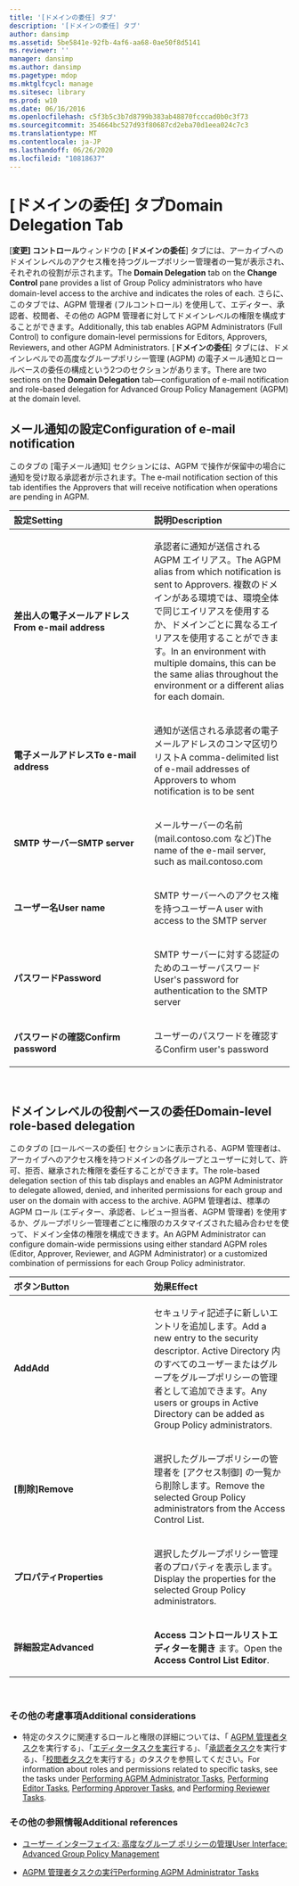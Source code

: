 ```yaml
---
title: '[ドメインの委任] タブ'
description: '[ドメインの委任] タブ'
author: dansimp
ms.assetid: 5be5841e-92fb-4af6-aa68-0ae50f8d5141
ms.reviewer: ''
manager: dansimp
ms.author: dansimp
ms.pagetype: mdop
ms.mktglfcycl: manage
ms.sitesec: library
ms.prod: w10
ms.date: 06/16/2016
ms.openlocfilehash: c5f3b5c3b7d8799b383ab48870fcccad0b0c3f73
ms.sourcegitcommit: 354664bc527d93f80687cd2eba70d1eea024c7c3
ms.translationtype: MT
ms.contentlocale: ja-JP
ms.lasthandoff: 06/26/2020
ms.locfileid: "10818637"
---
```

# <span data-ttu-id="2367b-103">[ドメインの委任] タブ</span><span class="sxs-lookup"><span data-stu-id="2367b-103">Domain Delegation Tab</span></span>


<span data-ttu-id="2367b-104">[**変更] コントロール**ウィンドウの [**ドメインの委任**] タブには、アーカイブへのドメインレベルのアクセス権を持つグループポリシー管理者の一覧が表示され、それぞれの役割が示されます。</span><span class="sxs-lookup"><span data-stu-id="2367b-104">The **Domain Delegation** tab on the **Change Control** pane provides a list of Group Policy administrators who have domain-level access to the archive and indicates the roles of each.</span></span> <span data-ttu-id="2367b-105">さらに、このタブでは、AGPM 管理者 (フルコントロール) を使用して、エディター、承認者、校閲者、その他の AGPM 管理者に対してドメインレベルの権限を構成することができます。</span><span class="sxs-lookup"><span data-stu-id="2367b-105">Additionally, this tab enables AGPM Administrators (Full Control) to configure domain-level permissions for Editors, Approvers, Reviewers, and other AGPM Administrators.</span></span> <span data-ttu-id="2367b-106">[**ドメインの委任**] タブには、ドメインレベルでの高度なグループポリシー管理 (AGPM) の電子メール通知とロールベースの委任の構成という2つのセクションがあります。</span><span class="sxs-lookup"><span data-stu-id="2367b-106">There are two sections on the **Domain Delegation** tab—configuration of e-mail notification and role-based delegation for Advanced Group Policy Management (AGPM) at the domain level.</span></span>

## <span data-ttu-id="2367b-107">メール通知の設定</span><span class="sxs-lookup"><span data-stu-id="2367b-107">Configuration of e-mail notification</span></span>


<span data-ttu-id="2367b-108">このタブの [電子メール通知] セクションには、AGPM で操作が保留中の場合に通知を受け取る承認者が示されます。</span><span class="sxs-lookup"><span data-stu-id="2367b-108">The e-mail notification section of this tab identifies the Approvers that will receive notification when operations are pending in AGPM.</span></span>

<table>
<colgroup>
<col width="50%" />
<col width="50%" />
</colgroup>
<thead>
<tr class="header">
<th align="left"><span data-ttu-id="2367b-109">設定</span><span class="sxs-lookup"><span data-stu-id="2367b-109">Setting</span></span></th>
<th align="left"><span data-ttu-id="2367b-110">説明</span><span class="sxs-lookup"><span data-stu-id="2367b-110">Description</span></span></th>
</tr>
</thead>
<tbody>
<tr class="odd">
<td align="left"><p><strong><span data-ttu-id="2367b-111">差出人の電子メールアドレス</span><span class="sxs-lookup"><span data-stu-id="2367b-111">From e-mail address</span></span></strong></p></td>
<td align="left"><p><span data-ttu-id="2367b-112">承認者に通知が送信される AGPM エイリアス。</span><span class="sxs-lookup"><span data-stu-id="2367b-112">The AGPM alias from which notification is sent to Approvers.</span></span> <span data-ttu-id="2367b-113">複数のドメインがある環境では、環境全体で同じエイリアスを使用するか、ドメインごとに異なるエイリアスを使用することができます。</span><span class="sxs-lookup"><span data-stu-id="2367b-113">In an environment with multiple domains, this can be the same alias throughout the environment or a different alias for each domain.</span></span></p></td>
</tr>
<tr class="even">
<td align="left"><p><strong><span data-ttu-id="2367b-114">電子メールアドレス</span><span class="sxs-lookup"><span data-stu-id="2367b-114">To e-mail address</span></span></strong></p></td>
<td align="left"><p><span data-ttu-id="2367b-115">通知が送信される承認者の電子メールアドレスのコンマ区切りリスト</span><span class="sxs-lookup"><span data-stu-id="2367b-115">A comma-delimited list of e-mail addresses of Approvers to whom notification is to be sent</span></span></p></td>
</tr>
<tr class="odd">
<td align="left"><p><strong><span data-ttu-id="2367b-116">SMTP サーバー</span><span class="sxs-lookup"><span data-stu-id="2367b-116">SMTP server</span></span></strong></p></td>
<td align="left"><p><span data-ttu-id="2367b-117">メールサーバーの名前 (mail.contoso.com など)</span><span class="sxs-lookup"><span data-stu-id="2367b-117">The name of the e-mail server, such as mail.contoso.com</span></span></p></td>
</tr>
<tr class="even">
<td align="left"><p><strong><span data-ttu-id="2367b-118">ユーザー名</span><span class="sxs-lookup"><span data-stu-id="2367b-118">User name</span></span></strong></p></td>
<td align="left"><p><span data-ttu-id="2367b-119">SMTP サーバーへのアクセス権を持つユーザー</span><span class="sxs-lookup"><span data-stu-id="2367b-119">A user with access to the SMTP server</span></span></p></td>
</tr>
<tr class="odd">
<td align="left"><p><strong><span data-ttu-id="2367b-120">パスワード</span><span class="sxs-lookup"><span data-stu-id="2367b-120">Password</span></span></strong></p></td>
<td align="left"><p><span data-ttu-id="2367b-121">SMTP サーバーに対する認証のためのユーザーパスワード</span><span class="sxs-lookup"><span data-stu-id="2367b-121">User's password for authentication to the SMTP server</span></span></p></td>
</tr>
<tr class="even">
<td align="left"><p><strong><span data-ttu-id="2367b-122">パスワードの確認</span><span class="sxs-lookup"><span data-stu-id="2367b-122">Confirm password</span></span></strong></p></td>
<td align="left"><p><span data-ttu-id="2367b-123">ユーザーのパスワードを確認する</span><span class="sxs-lookup"><span data-stu-id="2367b-123">Confirm user's password</span></span></p></td>
</tr>
</tbody>
</table>

 

## <span data-ttu-id="2367b-124">ドメインレベルの役割ベースの委任</span><span class="sxs-lookup"><span data-stu-id="2367b-124">Domain-level role-based delegation</span></span>


<span data-ttu-id="2367b-125">このタブの [ロールベースの委任] セクションに表示される、AGPM 管理者は、アーカイブへのアクセス権を持つドメインの各グループとユーザーに対して、許可、拒否、継承された権限を委任することができます。</span><span class="sxs-lookup"><span data-stu-id="2367b-125">The role-based delegation section of this tab displays and enables an AGPM Administrator to delegate allowed, denied, and inherited permissions for each group and user on the domain with access to the archive.</span></span> <span data-ttu-id="2367b-126">AGPM 管理者は、標準の AGPM ロール (エディター、承認者、レビュー担当者、AGPM 管理者) を使用するか、グループポリシー管理者ごとに権限のカスタマイズされた組み合わせを使って、ドメイン全体の権限を構成できます。</span><span class="sxs-lookup"><span data-stu-id="2367b-126">An AGPM Administrator can configure domain-wide permissions using either standard AGPM roles (Editor, Approver, Reviewer, and AGPM Administrator) or a customized combination of permissions for each Group Policy administrator.</span></span>

<table>
<colgroup>
<col width="50%" />
<col width="50%" />
</colgroup>
<thead>
<tr class="header">
<th align="left"><span data-ttu-id="2367b-127">ボタン</span><span class="sxs-lookup"><span data-stu-id="2367b-127">Button</span></span></th>
<th align="left"><span data-ttu-id="2367b-128">効果</span><span class="sxs-lookup"><span data-stu-id="2367b-128">Effect</span></span></th>
</tr>
</thead>
<tbody>
<tr class="odd">
<td align="left"><p><strong><span data-ttu-id="2367b-129">Add</span><span class="sxs-lookup"><span data-stu-id="2367b-129">Add</span></span></strong></p></td>
<td align="left"><p><span data-ttu-id="2367b-130">セキュリティ記述子に新しいエントリを追加します。</span><span class="sxs-lookup"><span data-stu-id="2367b-130">Add a new entry to the security descriptor.</span></span> <span data-ttu-id="2367b-131">Active Directory 内のすべてのユーザーまたはグループをグループポリシーの管理者として追加できます。</span><span class="sxs-lookup"><span data-stu-id="2367b-131">Any users or groups in Active Directory can be added as Group Policy administrators.</span></span></p></td>
</tr>
<tr class="even">
<td align="left"><p><strong><span data-ttu-id="2367b-132">[削除]</span><span class="sxs-lookup"><span data-stu-id="2367b-132">Remove</span></span></strong></p></td>
<td align="left"><p><span data-ttu-id="2367b-133">選択したグループポリシーの管理者を [アクセス制御] の一覧から削除します。</span><span class="sxs-lookup"><span data-stu-id="2367b-133">Remove the selected Group Policy administrators from the Access Control List.</span></span></p></td>
</tr>
<tr class="odd">
<td align="left"><p><strong><span data-ttu-id="2367b-134">プロパティ</span><span class="sxs-lookup"><span data-stu-id="2367b-134">Properties</span></span></strong></p></td>
<td align="left"><p><span data-ttu-id="2367b-135">選択したグループポリシー管理者のプロパティを表示します。</span><span class="sxs-lookup"><span data-stu-id="2367b-135">Display the properties for the selected Group Policy administrators.</span></span></p></td>
</tr>
<tr class="even">
<td align="left"><p><strong><span data-ttu-id="2367b-136">詳細設定</span><span class="sxs-lookup"><span data-stu-id="2367b-136">Advanced</span></span></strong></p></td>
<td align="left"><p><span data-ttu-id="2367b-137"><strong>Access コントロールリストエディターを開き </strong> ます。</span><span class="sxs-lookup"><span data-stu-id="2367b-137">Open the <strong>Access Control List Editor</strong>.</span></span></p></td>
</tr>
</tbody>
</table>

 

### <span data-ttu-id="2367b-138">その他の考慮事項</span><span class="sxs-lookup"><span data-stu-id="2367b-138">Additional considerations</span></span>

-   <span data-ttu-id="2367b-139">特定のタスクに関連するロールと権限の詳細については、「 [AGPM 管理者タスク](performing-agpm-administrator-tasks-agpm40.md)を実行する」、「[エディタータスクを実行](performing-editor-tasks-agpm40.md)する」、「[承認者タスク](performing-approver-tasks-agpm40.md)を実行する」、「[校閲者タスク](performing-reviewer-tasks-agpm40.md)を実行する」のタスクを参照してください。</span><span class="sxs-lookup"><span data-stu-id="2367b-139">For information about roles and permissions related to specific tasks, see the tasks under [Performing AGPM Administrator Tasks](performing-agpm-administrator-tasks-agpm40.md), [Performing Editor Tasks](performing-editor-tasks-agpm40.md), [Performing Approver Tasks](performing-approver-tasks-agpm40.md), and [Performing Reviewer Tasks](performing-reviewer-tasks-agpm40.md).</span></span>

### <span data-ttu-id="2367b-140">その他の参照情報</span><span class="sxs-lookup"><span data-stu-id="2367b-140">Additional references</span></span>

-   [<span data-ttu-id="2367b-141">ユーザー インターフェイス: 高度なグループ ポリシーの管理</span><span class="sxs-lookup"><span data-stu-id="2367b-141">User Interface: Advanced Group Policy Management</span></span>](user-interface-advanced-group-policy-management-agpm40.md)

-   [<span data-ttu-id="2367b-142">AGPM 管理者タスクの実行</span><span class="sxs-lookup"><span data-stu-id="2367b-142">Performing AGPM Administrator Tasks</span></span>](performing-agpm-administrator-tasks-agpm40.md)

 

 





